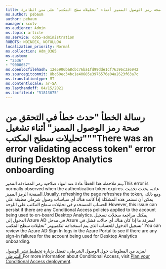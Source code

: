 ```yaml
---
title: حدث خطأ في التحقق من صحة رمز الوصول المميز أثناء "تحليلات سطح المكتب" على متن الطائرة
ms.author: pebaum
author: pebaum
manager: scotv
ms.audience: Admin
ms.topic: article
ms.service: o365-administration
ROBOTS: NOINDEX, NOFOLLOW
localization_priority: Normal
ms.collection: Adm_O365
ms.custom:
- "2536"
- "9000657"
ms.openlocfilehash: 12e5906ba8cbc76ba1fd99dde1cf76396c3a6942
ms.sourcegitcommit: 8bc60ec34bc1e40685e3976576e04a2623f63a7c
ms.translationtype: MT
ms.contentlocale: ar-SA
ms.lasthandoff: 04/15/2021
ms.locfileid: "51813675"
---
```

# <a name="there-was-an-error-validating-access-token-error-during-desktop-analytics-onboarding"></a><span data-ttu-id="35303-102">رسالة الخطأ "حدث خطأ في التحقق من صحة رمز الوصول المميز" أثناء تشغيل "تحليلات سطح المكتب"</span><span class="sxs-lookup"><span data-stu-id="35303-102">"There was an error validating access token" error during Desktop Analytics onboarding</span></span>

<span data-ttu-id="35303-103">يتم ملاحظة هذا الخطأ عادة عند انتهاء صلاحية رمز المصادقة المميز.</span><span class="sxs-lookup"><span data-stu-id="35303-103">This error is normally observed when the authentication token expires.</span></span> <span data-ttu-id="35303-104">عادة، يحدث تحديث الصفحة الرمز المميز.</span><span class="sxs-lookup"><span data-stu-id="35303-104">Usually, refreshing the page refreshes the token.</span></span> <span data-ttu-id="35303-105">ومع ذلك، يمكن أن تستمر هذه المشكلة إذا كانت هناك أي سياسات وصول شرطي مطبقة على الحساب المستخدم في تحليلات سطح المكتب على اللوحة.</span><span class="sxs-lookup"><span data-stu-id="35303-105">However, this issue can persist if there are any Conditional Access policies applied to the account being used to on-board Desktop Analytics.</span></span> <span data-ttu-id="35303-106">يمكنك مراجعة سجلات تسجيل الدخول إلى Azure AD في مدخل Azure لمعرفة ما إذا كان هناك أي حالات فشل في تسجيل الدخول للحساب الذي يتم استخدامه لتكمبيوتر "تحليلات سطح المكتب".</span><span class="sxs-lookup"><span data-stu-id="35303-106">You can review the Azure AD Sign In logs in the Azure Portal to see if there are any sign-in failures for the account being used for Desktop Analytics onboarding.</span></span>

<span data-ttu-id="35303-107">لمزيد من المعلومات حول الوصول الشرطي، تفضل بزيارة [تخطيط نشر الوصول الشرطي.](https://docs.microsoft.com/azure/active-directory/conditional-access/plan-conditional-access)</span><span class="sxs-lookup"><span data-stu-id="35303-107">For more information about Conditional Access, visit [Plan your Conditional Access deployment](https://docs.microsoft.com/azure/active-directory/conditional-access/plan-conditional-access).</span></span>
